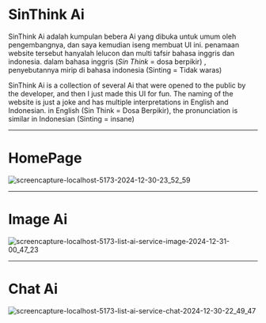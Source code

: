 # SinThink Ai
SinThink Ai adalah kumpulan bebera Ai yang dibuka untuk umum oleh pengembangnya, dan saya kemudian iseng membuat UI ini. penamaan website tersebut hanyalah lelucon dan multi tafsir bahasa inggris dan indonesia. dalam bahasa inggris (<i>Sin Think</i> = dosa berpikir) , penyebutannya mirip di bahasa indonesia (Sinting = Tidak waras)

SinThink Ai is a collection of several Ai that were opened to the public by the developer, and then I just made this UI for fun. The naming of the website is just a joke and has multiple interpretations in English and Indonesian. in English (Sin Think = Dosa Berpikir), the pronunciation is similar in Indonesian (Sinting = insane)
<hr/>

# HomePage
![screencapture-localhost-5173-2024-12-30-23_52_59](https://github.com/user-attachments/assets/b6ef3a8b-ccf2-4b67-ac3c-794f36edac2d)
<hr/>

# Image Ai

![screencapture-localhost-5173-list-ai-service-image-2024-12-31-00_47_23](https://github.com/user-attachments/assets/40b9f96e-bd0d-45ea-8056-d20d353ad748)
<hr/>

# Chat Ai
![screencapture-localhost-5173-list-ai-service-chat-2024-12-30-22_49_47](https://github.com/user-attachments/assets/679625a3-d729-4ada-8ae0-3975b9c87df8)
